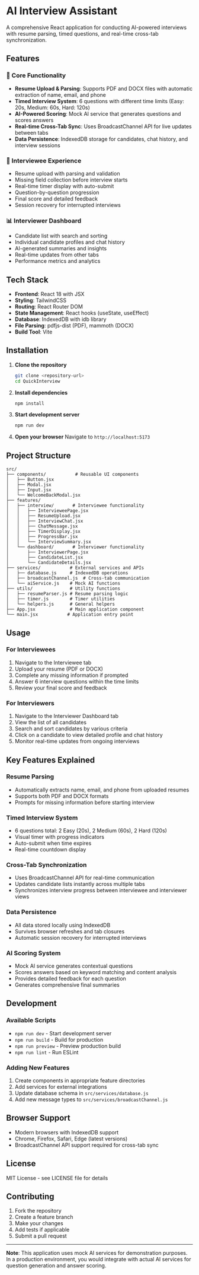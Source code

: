 # AI Interview Assistant

A comprehensive React application for conducting AI-powered interviews with resume parsing, timed questions, and real-time cross-tab synchronization.

## Features

### 🎯 Core Functionality
- **Resume Upload & Parsing**: Supports PDF and DOCX files with automatic extraction of name, email, and phone
- **Timed Interview System**: 6 questions with different time limits (Easy: 20s, Medium: 60s, Hard: 120s)
- **AI-Powered Scoring**: Mock AI service that generates questions and scores answers
- **Real-time Cross-Tab Sync**: Uses BroadcastChannel API for live updates between tabs
- **Data Persistence**: IndexedDB storage for candidates, chat history, and interview sessions

### 👤 Interviewee Experience
- Resume upload with parsing and validation
- Missing field collection before interview starts
- Real-time timer display with auto-submit
- Question-by-question progression
- Final score and detailed feedback
- Session recovery for interrupted interviews

### 📊 Interviewer Dashboard
- Candidate list with search and sorting
- Individual candidate profiles and chat history
- AI-generated summaries and insights
- Real-time updates from other tabs
- Performance metrics and analytics

## Tech Stack

- **Frontend**: React 18 with JSX
- **Styling**: TailwindCSS
- **Routing**: React Router DOM
- **State Management**: React hooks (useState, useEffect)
- **Database**: IndexedDB with idb library
- **File Parsing**: pdfjs-dist (PDF), mammoth (DOCX)
- **Build Tool**: Vite

## Installation

1. **Clone the repository**
   ```bash
   git clone <repository-url>
   cd QuickInterview
   ```

2. **Install dependencies**
   ```bash
   npm install
   ```

3. **Start development server**
   ```bash
   npm run dev
   ```

4. **Open your browser**
   Navigate to `http://localhost:5173`

## Project Structure

```
src/
├── components/           # Reusable UI components
│   ├── Button.jsx
│   ├── Modal.jsx
│   ├── Input.jsx
│   └── WelcomeBackModal.jsx
├── features/
│   ├── interview/       # Interviewee functionality
│   │   ├── IntervieweePage.jsx
│   │   ├── ResumeUpload.jsx
│   │   ├── InterviewChat.jsx
│   │   ├── ChatMessage.jsx
│   │   ├── TimerDisplay.jsx
│   │   ├── ProgressBar.jsx
│   │   └── InterviewSummary.jsx
│   └── dashboard/       # Interviewer functionality
│       ├── InterviewerPage.jsx
│       ├── CandidateList.jsx
│       └── CandidateDetails.jsx
├── services/           # External services and APIs
│   ├── database.js     # IndexedDB operations
│   ├── broadcastChannel.js  # Cross-tab communication
│   └── aiService.js    # Mock AI functions
├── utils/              # Utility functions
│   ├── resumeParser.js # Resume parsing logic
│   ├── timer.js        # Timer utilities
│   └── helpers.js      # General helpers
├── App.jsx             # Main application component
└── main.jsx           # Application entry point
```

## Usage

### For Interviewees
1. Navigate to the Interviewee tab
2. Upload your resume (PDF or DOCX)
3. Complete any missing information if prompted
4. Answer 6 interview questions within the time limits
5. Review your final score and feedback

### For Interviewers
1. Navigate to the Interviewer Dashboard tab
2. View the list of all candidates
3. Search and sort candidates by various criteria
4. Click on a candidate to view detailed profile and chat history
5. Monitor real-time updates from ongoing interviews

## Key Features Explained

### Resume Parsing
- Automatically extracts name, email, and phone from uploaded resumes
- Supports both PDF and DOCX formats
- Prompts for missing information before starting interview

### Timed Interview System
- 6 questions total: 2 Easy (20s), 2 Medium (60s), 2 Hard (120s)
- Visual timer with progress indicators
- Auto-submit when time expires
- Real-time countdown display

### Cross-Tab Synchronization
- Uses BroadcastChannel API for real-time communication
- Updates candidate lists instantly across multiple tabs
- Synchronizes interview progress between interviewee and interviewer views

### Data Persistence
- All data stored locally using IndexedDB
- Survives browser refreshes and tab closures
- Automatic session recovery for interrupted interviews

### AI Scoring System
- Mock AI service generates contextual questions
- Scores answers based on keyword matching and content analysis
- Provides detailed feedback for each question
- Generates comprehensive final summaries

## Development

### Available Scripts
- `npm run dev` - Start development server
- `npm run build` - Build for production
- `npm run preview` - Preview production build
- `npm run lint` - Run ESLint

### Adding New Features
1. Create components in appropriate feature directories
2. Add services for external integrations
3. Update database schema in `src/services/database.js`
4. Add new message types to `src/services/broadcastChannel.js`

## Browser Support
- Modern browsers with IndexedDB support
- Chrome, Firefox, Safari, Edge (latest versions)
- BroadcastChannel API support required for cross-tab sync

## License
MIT License - see LICENSE file for details

## Contributing
1. Fork the repository
2. Create a feature branch
3. Make your changes
4. Add tests if applicable
5. Submit a pull request

---

**Note**: This application uses mock AI services for demonstration purposes. In a production environment, you would integrate with actual AI services for question generation and answer scoring.